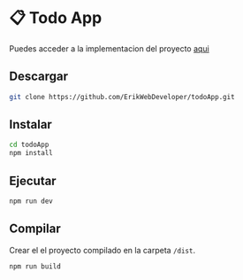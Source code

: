 # 📋 Todo App

Puedes acceder a la implementacion del proyecto [aqui](https://todo-app-3f86f.web.app)

## Descargar 

```bash
git clone https://github.com/ErikWebDeveloper/todoApp.git
```

## Instalar

```bash
cd todoApp
npm install
```

## Ejecutar

```bash
npm run dev
```

## Compilar

Crear el el proyecto compilado en la carpeta `/dist`.

```bash
npm run build
```
